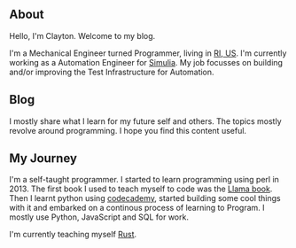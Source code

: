 ## About

Hello, I'm Clayton. Welcome to my blog.

I'm a Mechanical Engineer turned Programmer, living in [RI, US](https://en.wikipedia.org/wiki/Rhode_Island).
I'm currently working as a Automation Engineer for [Simulia](https://www.3ds.com/products-services/simulia/).
My job focusses on building and/or improving the Test Infrastructure for Automation.

## Blog

I mostly share what I learn for my future self and others. The topics mostly
revolve around programming. I hope you find this content useful.

## My Journey

I'm a self-taught programmer. I started to learn programming using perl in 2013.
The first book I used to teach myself to code was the [Llama book](https://www.oreilly.com/library/view/learning-perl-5th/9780596520106/).
Then I learnt python using [codecademy](https://www.codecademy.com/learn/learn-python),
started building some cool things with it and embarked on a continous process of learning to Program.
I mostly use Python, JavaScript and SQL for work.

I'm currently teaching myself [Rust](https://doc.rust-lang.org/stable/rust-by-example/).

